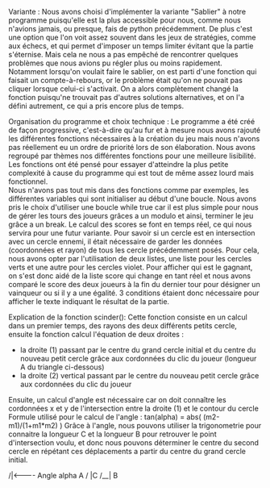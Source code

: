 Variante : 
Nous avons choisi d'implémenter la variante "Sablier" à notre programme puisqu'elle est la plus accessible pour nous, comme nous n'avions jamais, ou presque, fais de python précédemment. De plus c'est une option que l'on voit assez souvent dans les jeux de stratégies, comme aux échecs, et qui permet d'imposer un temps limiter évitant que la partie s'éternise. Mais cela ne nous a pas empêché de rencontrer quelques problèmes que nous avions pu régler plus ou moins rapidement. Notamment lorsqu'on voulait faire le sablier, on est parti d'une fonction qui faisait un compte-à-rebours, or le problème était qu'on ne pouvait pas cliquer lorsque celui-ci s'activait. On a alors complètement changé la fonction puisqu'ne trouvait pas d'autres solutions alternatives, et on l'a défini autrement, ce qui a pris encore plus de temps.

Organisation du programme et choix technique :
Le programme a été créé de façon progressive, c'est-à-dire qu'au fur et à mesure nous avons rajouté les différentes fonctions nécessaires à la création du jeu mais nous n'avons pas réellement eu un ordre de priorité lors de son élaboration. Nous avons regroupé par thèmes nos différentes fonctions pour une meilleure lisibilité. Les fonctions ont été pensé pour essayer d'atteindre la plus petite complexité à cause du programme qui est tout de même assez lourd mais fonctionnel.  
Nous n'avons pas tout mis dans des fonctions comme par exemples, les différentes variables qui sont initialiser au début d'une boucle. Nous avons pris le choix d'utiliser une boucle while true car il est plus simple pour nous de gérer les tours des joueurs grâces a un modulo et ainsi, terminer le jeu grâce a un break. Le calcul des scores se font en temps réel, ce qui nous servira pour une futur variante.
Pour savoir si un cercle est en intersection avec un cercle ennemi, il était nécessaire de garder les données (coordonnées et rayon) de tous les cercle précédemment posés. Pour cela, nous avons opter par l'utilisation de deux listes, une liste pour les cercles verts et une autre pour les cercles violet.
Pour afficher qui est le gagnant, on s'est donc aidé de la liste score qui change en tant réel et nous avons comparé le score des deux joueurs à la fin du dernier tour pour désigner un vainqueur ou si il y a une égalité. 3 conditions étaient donc nécessaire pour afficher le texte indiquant le résultat de la partie.

Explication de la fonction scinder():
Cette fonction consiste en un calcul dans un premier temps, des rayons des deux différents petits cercle, ensuite la fonction calcul l'équation de deux droites : 
- la droite (1) passant par le centre du grand cercle initial et du centre du nouveau petit cercle grâce aux cordonnées du clic du joueur (longueur A du triangle ci-dessous)
- la droite (2) vertical passant par le centre du nouveau petit cercle grâce aux cordonnées du clic du joueur

Ensuite, un calcul d'angle est nécessaire car on doit connaître les cordonnées x et y de l'intersection entre la droite (1) et le contour du cercle
Formule utilisé pour le calcul de l'angle : tan(alpha) = abs( (m2-m1)/(1+m1\*m2) )
Grâce à l'angle, nous pouvons utiliser la trigonometrie pour connaitre la longueur C et la longueur B pour retrouver le point d'intersection voulu,
et donc nous pouvons déterminer le centre du second cercle en répétant ces déplacements a partir du centre du grand cercle initial.

   /|<---- Angle alpha
A / |C
 /__|
  B
